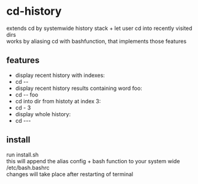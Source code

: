 # cd-history  
  
extends cd by systemwide history stack + let user cd into recently visited dirs  
works by aliasing cd with bashfunction, that implements those features  
  
## features  
* display recent history with indexes:  
* cd -- 	
* display recent history results containing word foo:  
* cd -- foo	 
* cd into dir from histoty at index 3:  
* cd - 3 	
* display whole history:  
* cd --- 	 
  
## install  
run install.sh   
this will append the alias config + bash function to your system wide /etc/bash.bashrc  
changes will take place after restarting of terminal  
